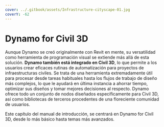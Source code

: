 ```yaml
---
cover: ../.gitbook/assets/Infrastructure-cityscape-01.jpg
coverY: -62
---
```


# Dynamo for Civil 3D

Aunque Dynamo se creó originalmente con Revit en mente, su versatilidad como herramienta de programación visual se extiende más allá de esta solución. **Dynamo también está integrado en Civil 3D**, lo que permite a los usuarios crear eficaces rutinas de automatización para proyectos de infraestructuras civiles. Se trata de una herramienta extremadamente útil para procesar desde tareas habituales hasta los flujos de trabajo de diseño más complejos, lo que le ayudará en última instancia a ahorrar tiempo, optimizar sus diseños y tomar mejores decisiones al respecto. Dynamo ofrece todo un conjunto de nodos diseñados específicamente para Civil 3D, así como bibliotecas de terceros procedentes de una floreciente comunidad de usuarios.

Este capítulo del manual de introducción, se centrará en Dynamo for Civil 3D, desde lo más básico hasta temas más avanzados.
